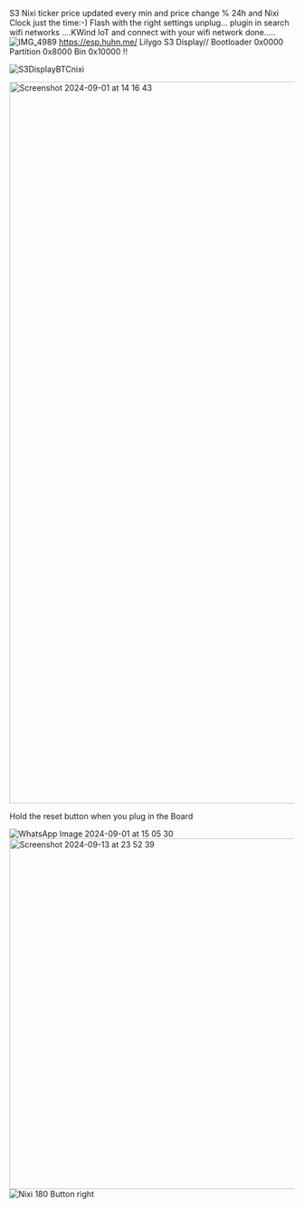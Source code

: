 S3 Nixi ticker price updated every min and price change % 24h and Nixi Clock just the time:-)
Flash with the right settings unplug... plugin in search wifi networks ....KWind IoT  and connect with your wifi network done.....
![IMG_4989](https://github.com/user-attachments/assets/19fdb2dc-9abd-44c3-8001-4a60c5529460)
https://esp.huhn.me/
Lilygo S3 Display// Bootloader 0x0000 Partition 0x8000 Bin 0x10000 !!


![S3DisplayBTCnixi](https://github.com/user-attachments/assets/a49189f7-5b36-45e9-b4e8-4fc1df6c4398)



<img width="1274" alt="Screenshot 2024-09-01 at 14 16 43" src="https://github.com/user-attachments/assets/0351c927-a986-4474-b15c-32bae52f9a2d">




Hold the reset button when you plug in the Board 

![WhatsApp Image 2024-09-01 at 15 05 30](https://github.com/user-attachments/assets/ae516da5-18fb-4988-b5e2-6405d0cd8bd8)
<img width="619" alt="Screenshot 2024-09-13 at 23 52 39" src="https://github.com/user-attachments/assets/cd9a1382-5818-41e3-989c-559ba7a5854e">
![Nixi 180 Button right](https://github.com/user-attachments/assets/0f30936e-7df9-4703-b89d-819cc1e7c16e)
